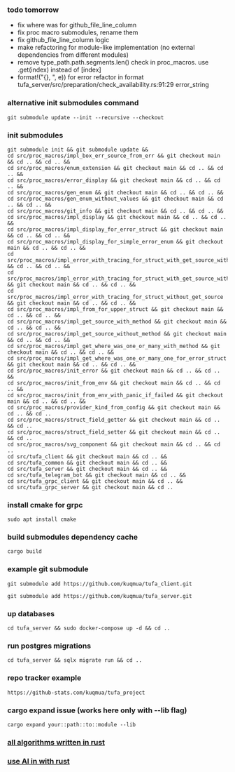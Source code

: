 ### todo tomorrow
* fix where was for github_file_line_column
* fix proc macro submodules, rename them
* fix github_file_line_column logic
* make refactoring for module-like implementation (no external dependencies from different modules)
* remove type_path.path.segments.len() check in proc_macros. use .get(index) instead of [index]
* format!("{}, ", e)) for error refactor in format tufa_server/src/preparation/check_availability.rs:91:29 error_string

### alternative init submodules command
```
git submodule update --init --recursive --checkout
```

### init submodules 
```
git submodule init && git submodule update && 
cd src/proc_macros/impl_box_err_source_from_err && git checkout main && cd .. && cd .. &&
cd src/proc_macros/enum_extension && git checkout main && cd .. && cd .. &&
cd src/proc_macros/error_display && git checkout main && cd .. && cd .. &&
cd src/proc_macros/gen_enum && git checkout main && cd .. && cd .. &&
cd src/proc_macros/gen_enum_without_values && git checkout main && cd .. && cd .. &&
cd src/proc_macros/git_info && git checkout main && cd .. && cd .. &&
cd src/proc_macros/impl_display && git checkout main && cd .. && cd .. &&
cd src/proc_macros/impl_display_for_error_struct && git checkout main && cd .. && cd .. &&
cd src/proc_macros/impl_display_for_simple_error_enum && git checkout main && cd .. && cd .. &&
cd src/proc_macros/impl_error_with_tracing_for_struct_with_get_source_with_get_where_was && cd .. && cd .. &&
cd src/proc_macros/impl_error_with_tracing_for_struct_with_get_source_without_get_where_was && git checkout main && cd .. && cd .. &&
cd src/proc_macros/impl_error_with_tracing_for_struct_without_get_source && git checkout main && cd .. && cd .. &&
cd src/proc_macros/impl_from_for_upper_struct && git checkout main && cd .. && cd .. &&
cd src/proc_macros/impl_get_source_with_method && git checkout main && cd .. && cd .. &&
cd src/proc_macros/impl_get_source_without_method && git checkout main && cd .. && cd .. &&
cd src/proc_macros/impl_get_where_was_one_or_many_with_method && git checkout main && cd .. && cd .. &&
cd src/proc_macros/impl_get_where_was_one_or_many_one_for_error_struct && git checkout main && cd .. && cd .. &&
cd src/proc_macros/init_error && git checkout main && cd .. && cd .. &&
cd src/proc_macros/init_from_env && git checkout main && cd .. && cd .. &&
cd src/proc_macros/init_from_env_with_panic_if_failed && git checkout main && cd .. && cd .. &&
cd src/proc_macros/provider_kind_from_config && git checkout main && cd .. && cd ..
cd src/proc_macros/struct_field_getter && git checkout main && cd .. && cd ..
cd src/proc_macros/struct_field_setter && git checkout main && cd .. && cd ..
cd src/proc_macros/svg_component && git checkout main && cd .. && cd ..
cd src/tufa_client && git checkout main && cd .. && 
cd src/tufa_common && git checkout main && cd .. && 
cd src/tufa_server && git checkout main && cd .. && 
cd src/tufa_telegram_bot && git checkout main && cd .. && 
cd src/tufa_grpc_client && git checkout main && cd .. && 
cd src/tufa_grpc_server && git checkout main && cd .. 

```
### install cmake for grpc
```
sudo apt install cmake
```
### build submodules dependency cache
```
cargo build
```
### example git submodule
```
git submodule add https://github.com/kuqmua/tufa_client.git
```
```
git submodule add https://github.com/kuqmua/tufa_server.git
```
### up databases
```
cd tufa_server && sudo docker-compose up -d && cd ..
```
### run postgres migrations
```  
cd tufa_server && sqlx migrate run && cd ..
```
### repo tracker example
```
https://github-stats.com/kuqmua/tufa_project
```
### cargo expand issue (works here only with --lib flag)
```
cargo expand your::path::to::module --lib
```
### [all algorithms written in rust](https://github.com/TheAlgorithms/Rust)

### [use AI in with rust](https://youtu.be/StMP7g-0wK4)
